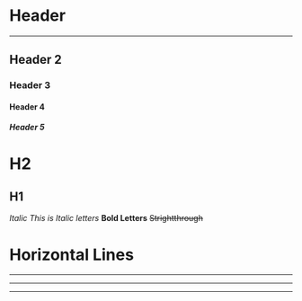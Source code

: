 # Header 
-------------
## Header 2
### Header 3
#### Header 4
##### Header 5

H2
=======
H1
---------

*Italic This is Italic letters*
**Bold Letters**
~~Strightthrough~~

# Horizontal Lines
*********
-----------
_____________________
